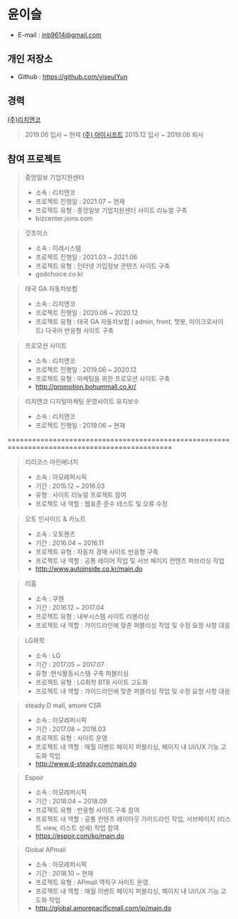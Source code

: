 # 윤이슬
* E-mail : inb9614@gmail.com
## 개인 저장소
* Github : https://github.com/yiseulYun
## 경력
[(주)리치앤코](<http://richnco.co.kr/>)
> 2019.06 입사 ~ 현재
[(주) 아이시프트](<http://www.ishift.co.kr/>)
> 2015.12 입사 ~ 2019.06 퇴사

## 참여 프로젝트

> 중앙일보 기업지원센터
> * 소속 : 리치앤코
> * 프로젝트 진행일 : 2021.07 ~ 현재
> * 프로젝트 유형 : 중앙일보 기업지원센터 사이트 리뉴얼 구축
> * bizcenter.joins.com

> 갓초이스
> * 소속 : 이레시스템
> * 프로젝트 진행일 : 2021.03 ~ 2021.06
> * 프로젝트 유형 : 인터넷 가입정보 콘텐츠 사이트 구축
> * godchoice.co.kr

> 태국 GA 자동차보험
> * 소속 : 리치앤코
> * 프로젝트 진행일 : 2020.06 ~ 2020.12
> * 프로젝트 유형 : 태국 GA 자동차보험 ( admin, front, 챗봇, 마이크로사이트) 다국어 반응형 사이트 구축

> 프로모션 사이트
> * 소속 : 리치앤코
> * 프로젝트 진행일 : 2019.06 ~ 2020.12
> * 프로젝트 유형 : 마케팅을 위한 프로모션 사이트 구축
> * http://promotion.bohummall.co.kr/

> 리치앤코 디지털마케팅 운영사이트 유지보수
> * 소속 : 리치앤코
> * 프로젝트 진행일 : 2019.06 ~ 현재

==============================================================================================

> 리리코스 마린에너지
> * 소속 : 아모레퍼시픽
> * 기간 : 2015.12 ~ 2016.03
> * 유형 : 사이트 리뉴얼 프로젝트 참여
> * 프로젝트 내 역할 : 웹표준 준수 테스트 및 오류 수정

> 오토 인사이드 & 카노트 
> * 소속 : 오토핸즈
> * 기간 : 2016.04 ~ 2016.11
> * 프로젝트 유형 : 자동차 경매 사이트 반응형 구축 
> * 프로젝트 내 역할 : 공통 레이어 작업 및 서브 페이지 컨텐츠 퍼브리싱 작업
> * <http://www.autoinside.co.kr/main.do>

> 리홈 
> * 소속 : 쿠첸
> * 기간 : 2016.12 ~ 2017.04
> * 프로젝트 유형 :  내부시스템 사이트 러블리싱
> * 프로젝트 내 역할 :  가이드라인에 맞춘 퍼블리싱 작업 및 수정 요청 사항 대응

> LG화학
> * 소속 : LG
> * 기간 : 2017.05 ~ 2017.07
> * 유형 :현식활동시스템 구축 퍼블리싱
> * 프로젝트 유형 : LG화학 BTB 사이트 고도화
> * 프로젝트 내 역할 :  가이드라인에 맞춘 퍼블리싱 작업 및 수정 요청 사항 대응

> steady:D mall, amore CSR  
> * 소속 : 아모레퍼시픽
> * 기간 : 2017.08 ~ 2018.03
> * 프로젝트 유형 : 사이트 운영
> * 프로젝트 내 역할 : 매월 이벤트 페이지 퍼블리싱, 페이지 내 UI/UX 기능 고도화 작업
> * <http://www.d-steady.com/main.do>

> Espoir
> * 소속 : 아모레퍼시픽
> * 기간 : 2018.04 ~ 2018.09
> * 프로젝트 유형 : 반응형 사이트 구축 참여
> * 프로젝트 내 역할 : 공통 컨텐츠 레이아웃 가이드라인 작업, 서브페이지 (리스트 view, 리스트 상세) 작업 참여
> * <https://espoir.com/ko/main.do>

> Global APmall
> * 소속 : 아모레퍼시픽
> * 기간 : 2018.10 ~ 현재
> * 프로젝트 유형 : APmall 역직구 사이트 운영.
> * 프로젝트 내 역할 : 매월 이벤트 페이지 퍼블리싱, 페이지 내 UI/UX 기능 고도화 작업 
> * <http://global.amorepacificmall.com/jp/main.do>
